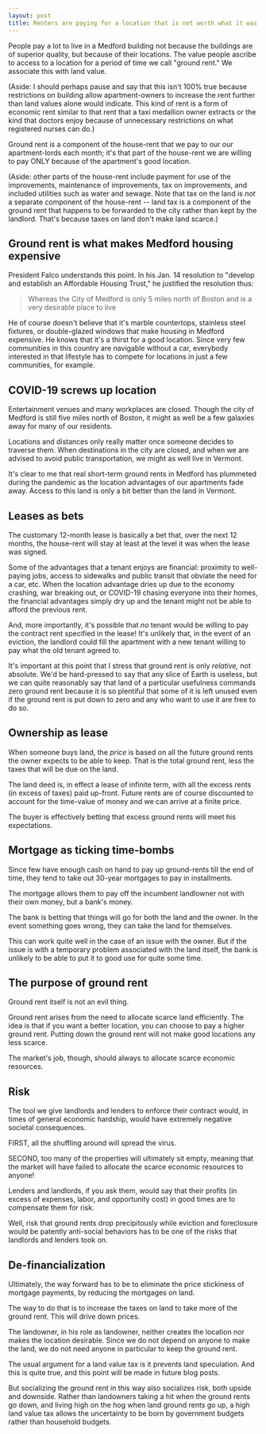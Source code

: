 ```yaml
---
layout: post
title: Renters are paying for a location that is not worth what it was at the time the lease was signed.
---
```


People pay a lot to live in a Medford building not because the buildings are of superior quality, but because of their locations. The value people ascribe to access to a location for a period of time we call "ground rent." We associate this with land value. 

(Aside: I should perhaps pause and say that this isn't 100% true because restrictions on building allow apartment-owners to increase the rent further than land values alone would indicate. This kind of rent is a form of economic rent similar to that rent that a taxi medallion owner extracts or the kind that doctors enjoy because of unnecessary restrictions on what registered nurses can do.)

Ground rent is a component of the house-rent that we pay to our our apartment-lords each month; it's that part of the house-rent we are willing to pay ONLY because of the apartment's good location.

(Aside: other parts of the house-rent include payment for use of the improvements, maintenance of improvements, tax on improvements, and included utilities such as water and sewage. Note that tax on the land is *not* a separate component of the house-rent -- land tax is a component of the ground rent that happens to be forwarded to the city rather than kept by the landlord. That's because taxes on land don't make land scarce.)

## Ground rent is what makes Medford housing expensive

President Falco understands this point. In his Jan. 14 resolution to "develop and establish an Affordable Housing Trust," he justified the resolution thus:

> Whereas the City of Medford is only 5 miles north of Boston and is a very desirable place to live

He of course doesn't believe that it's marble countertops, stainless steel fixtures, or double-glazed windows that make housing in Medford expensive. He knows that it's a thirst for a good location. Since very few communities in this country are navigable without a car, everybody interested in that lifestyle has to compete for locations in just a few communities, for example.

## COVID-19 screws up location

Entertainment venues and many workplaces are closed. Though the city of Medford is still five miles north of Boston, it might as well be a few galaxies away for many of our residents.

Locations and distances only really matter once someone decides to traverse them. When destinations in the city are closed, and when we are advised to avoid public transportation, we might as well live in Vermont.

It's clear to me that real short-term ground rents in Medford has plummeted during the pandemic as the location advantages of our apartments fade away. Access to this land is only a bit better than the land in Vermont.

## Leases as bets

The customary 12-month lease is basically a bet that, over the next 12 months, the house-rent will stay at least at the level it was when the lease was signed.

Some of the advantages that a tenant enjoys are financial: proximity to well-paying jobs, access to sidewalks and public transit that obviate the need for a car, etc. When the location advantage dries up due to the economy crashing, war breaking out, or COVID-19 chasing everyone into their homes, the financial advantages simply dry up and the tenant might not be able to afford the previous rent.

And, more importantly, it's possible that *no* tenant would be willing to pay the contract rent specified in the lease! It's unlikely that, in the event of an eviction, the landlord could fill the apartment with a new tenant willing to pay what the old tenant agreed to.

It's important at this point that I stress that ground rent is only *relative,* not absolute. We'd be hard-pressed to say that any slice of Earth is useless, but we can quite reasonably say that land of a particular usefulness commands zero ground rent because it is so plentiful that some of it is left unused even if the ground rent is put down to zero and any who want to use it are free to do so. 

## Ownership as lease

When someone buys land, the *price* is based on all the future ground rents the owner expects to be able to keep. That is the total ground rent, less the taxes that will be due on the land.

The land deed is, in effect a lease of infinite term, with all the excess rents (in excess of taxes) paid up-front. Future rents are of course discounted to account for the time-value of money and we can arrive at a finite price. 

The buyer is effectively betting that excess ground rents will meet his expectations.

## Mortgage as ticking time-bombs

Since few have enough cash on hand to pay up ground-rents till the end of time, they tend to take out 30-year mortgages to pay in installments.

The mortgage allows them to pay off the incumbent landlowner not with their own money, but a bank's money.

The bank is betting that things will go for both the land and the owner. In the event something goes wrong, they can take the land for themselves.

This can work quite well in the case of an issue with the owner. But if the issue is with a temporary problem associated with the land itself, the bank is unlikely to be able to put it to good use for quite some time. 

## The purpose of ground rent

Ground rent itself is not an evil thing.

Ground rent arises from the need to allocate scarce land efficiently. The idea is that if you want a better location, you can choose to pay a higher ground rent. Putting down the ground rent will not make good locations any less scarce.

The market's job, though, should always to allocate scarce economic resources. 

## Risk

The tool we give landlords and lenders to enforce their contract would, in times of general economic hardship, would have extremely negative societal consequences.

FIRST, all the shuffling around will spread the virus.

SECOND, too many of the properties will ultimately sit empty, meaning that the market will have failed to allocate the scarce economic resources to anyone!

Lenders and landlords, if you ask them, would say that their profits (in excess of expenses, labor, and opportunity cost) in good times are to compensate them for risk.

Well, risk that ground rents drop precipitously while eviction and foreclosure would be patently anti-social behaviors has to be one of the risks that landlords and lenders took on.

## De-financialization

Ultimately, the way forward has to be to eliminate the price stickiness of mortgage payments, by reducing the mortgages on land.

The way to do that is to increase the taxes on land to take more of the ground rent. This will drive down prices.

The landowner, in his role as landowner, neither creates the location nor makes the location desirable. Since we do not depend on anyone to make the land, we do not need anyone in particular to keep the ground rent.

The usual argument for a land value tax is it prevents land speculation. And this is quite true, and this point will be made in future blog posts. 

But socializing the ground rent in this way also socializes risk, both upside and downside. Rather than landowners taking a hit when the ground rents go down, and living high on the hog when land ground rents go up, a high land value tax allows the uncertainty to be born by government budgets rather than household budgets. 